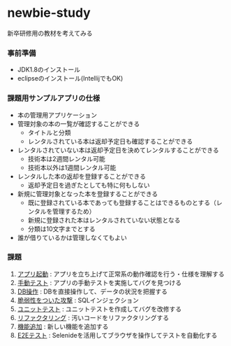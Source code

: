 # newbie-study
新卒研修用の教材を考えてみる

### 事前準備

* JDK1.8のインストール
* eclipseのインストール(IntellijでもOK)


### 課題用サンプルアプリの仕様

* 本の管理用アプリケーション
* 管理対象の本の一覧が確認することができる
  - タイトルと分類
  - レンタルされている本は返却予定日も確認することができる
* レンタルされていない本は返却予定日を決めてレンタルすることができる
  - 技術本は2週間レンタル可能
  - 技術本以外は1週間レンタル可能
* レンタルした本の返却を登録することができる
  - 返却予定日を過ぎたとしても特に何もしない
* 新規に管理対象となった本を登録することができる
  - 既に登録されている本であっても登録することはできるものとする（レンタルを管理するため）
  - 新規に登録された本はレンタルされていない状態となる
  - 分類は10文字までとする
* 誰が借りているかは管理しなくてもよい

### 課題

1. [アプリ起動](issue/issue_preparation.md) : アプリを立ち上げて正常系の動作確認を行う・仕様を理解する
1. [手動テスト](issue/issue_manualtest.md) : アプリの手動テストを実施してバグを見つける
1. [DB操作](issue/issue_dbconnect.md) : DBを直接操作して、データの状況を把握する
1. [脆弱性をついた攻撃](issue/issue_attack.md) : SQLインジェクション
1. [ユニットテスト]() : ユニットテストを作成してバグを改修する
1. [リファクタリング](issue/issue_refactoring.md) : 汚いコードをリファクタリングする
1. [機能追加]() : 新しい機能を追加する
1. [E2Eテスト]() : Selenideを活用してブラウザを操作してテストを自動化する
